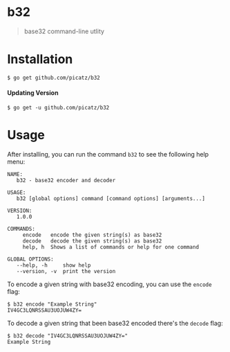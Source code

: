 # b32
> base32 command-line utlity

# Installation

```shell
$ go get github.com/picatz/b32
```

#### Updating Version

```shell
$ go get -u github.com/picatz/b32
```

# Usage

After installing, you can run the command `b32` to see the following help menu:

```
NAME:
   b32 - base32 encoder and decoder

USAGE:
   b32 [global options] command [command options] [arguments...]

VERSION:
   1.0.0

COMMANDS:
     encode   encode the given string(s) as base32
     decode   decode the given string(s) as base32
     help, h  Shows a list of commands or help for one command

GLOBAL OPTIONS:
   --help, -h     show help
   --version, -v  print the version
```

To encode a given string with base32 encoding, you can use the `encode` flag:

```shell
$ b32 encode "Example String"
IV4GC3LQNRSSAU3UOJUW4ZY=
```

To decode a given string that been base32 encoded there's the `decode` flag:

```shell
$ b32 decode "IV4GC3LQNRSSAU3UOJUW4ZY="
Example String
```
